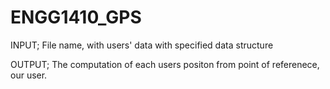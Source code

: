 # ENGG1410_GPS

INPUT; File name, with users' data with specified data structure

OUTPUT; The computation of each users positon from point of referenece, our user.
